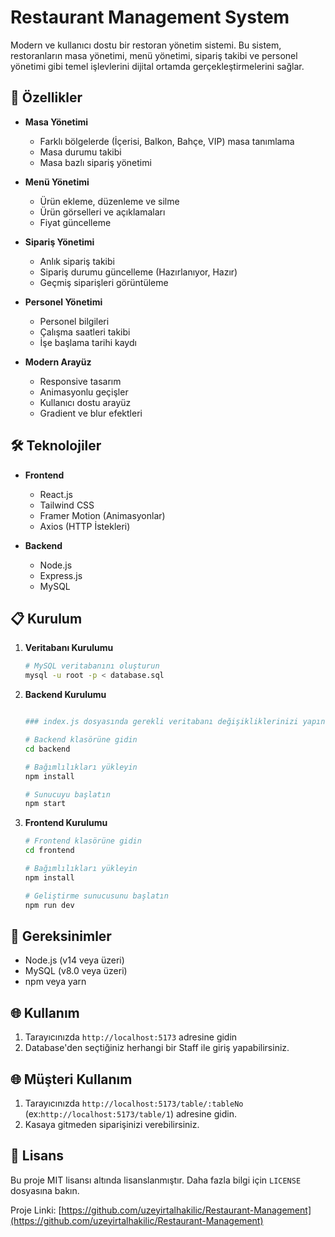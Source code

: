 # Restaurant Management System

Modern ve kullanıcı dostu bir restoran yönetim sistemi. Bu sistem, restoranların masa yönetimi, menü yönetimi, sipariş takibi ve personel yönetimi gibi temel işlevlerini dijital ortamda gerçekleştirmelerini sağlar.

## 🚀 Özellikler

- **Masa Yönetimi**

  - Farklı bölgelerde (İçerisi, Balkon, Bahçe, VIP) masa tanımlama
  - Masa durumu takibi
  - Masa bazlı sipariş yönetimi

- **Menü Yönetimi**

  - Ürün ekleme, düzenleme ve silme
  - Ürün görselleri ve açıklamaları
  - Fiyat güncelleme

- **Sipariş Yönetimi**

  - Anlık sipariş takibi
  - Sipariş durumu güncelleme (Hazırlanıyor, Hazır)
  - Geçmiş siparişleri görüntüleme

- **Personel Yönetimi**

  - Personel bilgileri
  - Çalışma saatleri takibi
  - İşe başlama tarihi kaydı

- **Modern Arayüz**
  - Responsive tasarım
  - Animasyonlu geçişler
  - Kullanıcı dostu arayüz
  - Gradient ve blur efektleri

## 🛠️ Teknolojiler

- **Frontend**

  - React.js
  - Tailwind CSS
  - Framer Motion (Animasyonlar)
  - Axios (HTTP İstekleri)

- **Backend**
  - Node.js
  - Express.js
  - MySQL

## 📋 Kurulum

1. **Veritabanı Kurulumu**

   ```bash
   # MySQL veritabanını oluşturun
   mysql -u root -p < database.sql
   ```

2. **Backend Kurulumu**
   ```bash
   
   ### index.js dosyasında gerekli veritabanı değişikliklerinizi yapın.
   
   # Backend klasörüne gidin
   cd backend

   # Bağımlılıkları yükleyin
   npm install

   # Sunucuyu başlatın
   npm start
   ```

4. **Frontend Kurulumu**

   ```bash
   # Frontend klasörüne gidin
   cd frontend

   # Bağımlılıkları yükleyin
   npm install

   # Geliştirme sunucusunu başlatın
   npm run dev
   ```

## 🔧 Gereksinimler

- Node.js (v14 veya üzeri)
- MySQL (v8.0 veya üzeri)
- npm veya yarn

## 🌐 Kullanım

1. Tarayıcınızda `http://localhost:5173` adresine gidin
2. Database'den seçtiğiniz herhangi bir Staff ile giriş yapabilirsiniz.

## 🌐 Müşteri Kullanım

1. Tarayıcınızda `http://localhost:5173/table/:tableNo` (ex:`http://localhost:5173/table/1`) adresine gidin.
2. Kasaya gitmeden siparişinizi verebilirsiniz.

## 📄 Lisans

Bu proje MIT lisansı altında lisanslanmıştır. Daha fazla bilgi için `LICENSE` dosyasına bakın.

Proje Linki: [https://github.com/uzeyirtalhakilic/Restaurant-Management](https://github.com/uzeyirtalhakilic/Restaurant-Management)
